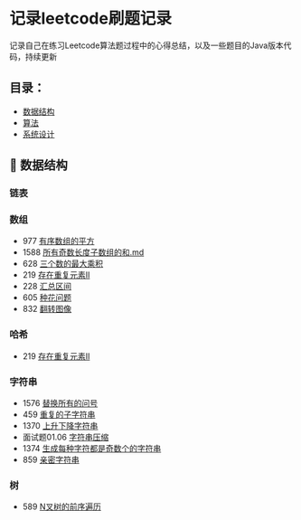 # 记录leetcode刷题记录
记录自己在练习Leetcode算法题过程中的心得总结，以及一些题目的Java版本代码，持续更新

## 目录：
* [数据结构](#数据结构)
* [算法](#算法)
* [系统设计](#系统设计)

## :memo: <span id="数据结构">数据结构</span>
### 链表

### 数组
* 977 [有序数组的平方](https://github.com/chenfachen/leetcode/blob/main/%E6%95%B0%E7%BB%84/977.%20%E6%9C%89%E5%BA%8F%E6%95%B0%E7%BB%84%E7%9A%84%E5%B9%B3%E6%96%B9.md)
* 1588 [所有奇数长度子数组的和.md](https://github.com/chenfachen/leetcode/blob/main/%E6%95%B0%E7%BB%84/1588.%E6%89%80%E6%9C%89%E5%A5%87%E6%95%B0%E9%95%BF%E5%BA%A6%E5%AD%90%E6%95%B0%E7%BB%84%E7%9A%84%E5%92%8C.md)
* 628 [三个数的最大乘积](https://github.com/chenfachen/leetcode/blob/main/%E6%95%B0%E7%BB%84/628.%E4%B8%89%E4%B8%AA%E6%95%B0%E7%9A%84%E6%9C%80%E5%A4%A7%E4%B9%98%E7%A7%AF.md)
* 219 [存在重复元素II](https://github.com/chenfachen/leetcode/blob/main/%E6%95%B0%E7%BB%84/219.%20%E5%AD%98%E5%9C%A8%E9%87%8D%E5%A4%8D%E5%85%83%E7%B4%A0II.md)
* 228 [汇总区间](https://github.com/chenfachen/leetcode/blob/main/%E6%95%B0%E7%BB%84/228.%E6%B1%87%E6%80%BB%E5%8C%BA%E9%97%B4.md)
* 605 [种花问题](https://github.com/chenfachen/leetcode/blob/main/%E6%95%B0%E7%BB%84/605.%E7%A7%8D%E8%8A%B1%E9%97%AE%E9%A2%98.md)
* 832 [翻转图像](https://github.com/chenfachen/leetcode/blob/main/%E6%95%B0%E7%BB%84/832.%E7%BF%BB%E8%BD%AC%E5%9B%BE%E5%83%8F.md)

### 哈希
* 219 [存在重复元素II](https://github.com/chenfachen/leetcode/blob/main/%E6%95%B0%E7%BB%84/219.%20%E5%AD%98%E5%9C%A8%E9%87%8D%E5%A4%8D%E5%85%83%E7%B4%A0II.md)

### 字符串
* 1576 [替换所有的问号](https://github.com/chenfachen/leetcode/blob/main/%E5%AD%97%E7%AC%A6%E4%B8%B2/1576.%20%E6%9B%BF%E6%8D%A2%E6%89%80%E6%9C%89%E7%9A%84%E9%97%AE%E5%8F%B7.md)
* 459 [重复的子字符串](https://github.com/chenfachen/leetcode/tree/main/%E5%AD%97%E7%AC%A6%E4%B8%B2)
* 1370 [上升下降字符串](https://github.com/chenfachen/leetcode/blob/main/%E5%AD%97%E7%AC%A6%E4%B8%B2/1370.%E4%B8%8A%E5%8D%87%E4%B8%8B%E9%99%8D%E5%AD%97%E7%AC%A6%E4%B8%B2.md)
* 面试题01.06 [字符串压缩](https://github.com/chenfachen/leetcode/blob/main/%E5%AD%97%E7%AC%A6%E4%B8%B2/%E9%9D%A2%E8%AF%95%E9%A2%98%2001.06%E5%AD%97%E7%AC%A6%E4%B8%B2%E5%8E%8B%E7%BC%A9.md)
* 1374 [生成每种字符都是奇数个的字符串](https://github.com/chenfachen/leetcode/blob/main/%E5%AD%97%E7%AC%A6%E4%B8%B2/1374.%20%E7%94%9F%E6%88%90%E6%AF%8F%E7%A7%8D%E5%AD%97%E7%AC%A6%E9%83%BD%E6%98%AF%E5%A5%87%E6%95%B0%E4%B8%AA%E7%9A%84%E5%AD%97%E7%AC%A6%E4%B8%B2.md)
* 859 [亲密字符串](https://github.com/chenfachen/leetcode/blob/main/%E5%AD%97%E7%AC%A6%E4%B8%B2/859.%E4%BA%B2%E5%AF%86%E5%AD%97%E7%AC%A6%E4%B8%B2.md)

### 树
* 589 [N叉树的前序遍历](https://github.com/chenfachen/leetcode/blob/main/%E6%A0%91/589.N%E5%8F%89%E6%A0%91%E7%9A%84%E5%89%8D%E5%BA%8F%E9%81%8D%E5%8E%86.md)
